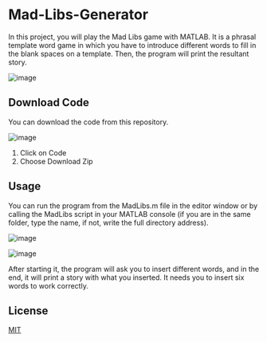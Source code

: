 # Mad-Libs-Generator

In this project, you will play the Mad Libs game with MATLAB. It is a phrasal template word game in which you have to introduce different words to fill in the blank spaces on a template. Then, the program will print the resultant story.

![image](https://user-images.githubusercontent.com/82436702/179925831-250ec89c-70d1-4d94-b175-ecad87d7aa9f.png)


## Download Code

You can download the code from this repository.

![image](https://user-images.githubusercontent.com/82436702/179925903-b3b09698-4b84-4911-8e14-f1492ac5b0dd.png)

1. Click on Code
2. Choose Download Zip


## Usage

You can run the program from the MadLibs.m file in the editor window or by calling the MadLibs script in your MATLAB console (if you are in the same folder, type the name, if not, write the full directory address).

![image](https://user-images.githubusercontent.com/82436702/179926013-e3b0aff1-898c-4c9f-911f-29fabbd7afa9.png)

![image](https://user-images.githubusercontent.com/82436702/179926087-b604782b-5240-4174-984a-fb96c15c87e9.png)

After starting it, the program will ask you to insert different words, and in the end, it will print a story with what you inserted. It needs you to insert six words to work correctly.


## License
[MIT](https://choosealicense.com/licenses/mit/)
